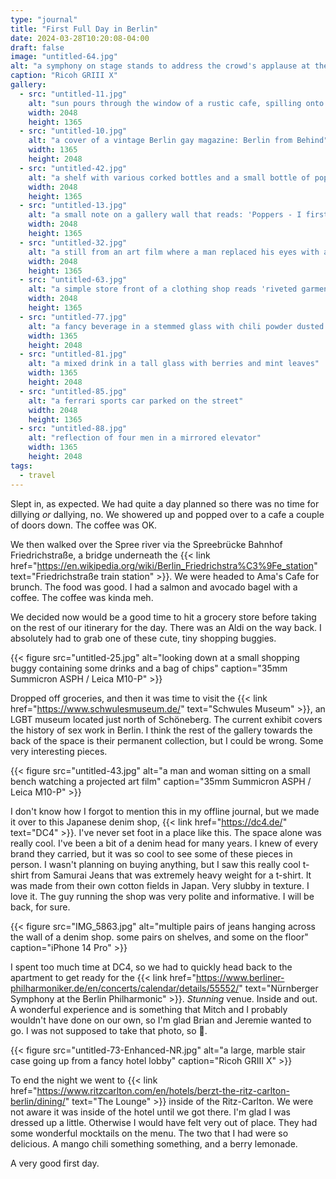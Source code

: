 ```yaml
---
type: "journal"
title: "First Full Day in Berlin"
date: 2024-03-28T10:20:08-04:00
draft: false
image: "untitled-64.jpg"
alt: "a symphony on stage stands to address the crowd's applause at the end of their show"
caption: "Ricoh GRIII X"
gallery:
  - src: "untitled-11.jpg"
    alt: "sun pours through the window of a rustic cafe, spilling onto flowers on the window sill and cutlery on a table"
    width: 2048
    height: 1365
  - src: "untitled-10.jpg"
    alt: "a cover of a vintage Berlin gay magazine: Berlin from Behind"
    width: 1365
    height: 2048
  - src: "untitled-42.jpg"
    alt: "a shelf with various corked bottles and a small bottle of poppers that reads 'dumb bitch juice'"
    width: 2048
    height: 1365
  - src: "untitled-13.jpg"
    alt: "a small note on a gallery wall that reads: 'Poppers - I first got into poppers at work and now they are my drug of choice. I had this French client who always showed up to my flat immaculately dressed on a Monday afternoon. He liked to listen to Edith Piaf, huff poppers and get fisted. I'd be there, elbow-deep in his hairy ass, thinking 'what is my life?!' I've since introduced them to a lot of straight clients. You have to be careful though. I once passed the bottle to a client, looked over and he was drinking them!'"
    width: 2048
    height: 1365
  - src: "untitled-32.jpg"
    alt: "a still from an art film where a man replaced his eyes with anuses. he is in a threesome with two other men"
    width: 2048
    height: 1365
  - src: "untitled-63.jpg"
    alt: "a simple store front of a clothing shop reads 'riveted garments - DC4 - genuine quality'"
    width: 2048
    height: 1365
  - src: "untitled-77.jpg"
    alt: "a fancy beverage in a stemmed glass with chili powder dusted on the right side"
    width: 1365
    height: 2048
  - src: "untitled-81.jpg"
    alt: "a mixed drink in a tall glass with berries and mint leaves"
    width: 1365
    height: 2048
  - src: "untitled-85.jpg"
    alt: "a ferrari sports car parked on the street"
    width: 2048
    height: 1365
  - src: "untitled-88.jpg"
    alt: "reflection of four men in a mirrored elevator"
    width: 1365
    height: 2048
tags:
  - travel
---
```


Slept in, as expected. We had quite a day planned so there was no time for dillying _or_ dallying, no. We showered up and popped over to a cafe a couple of doors down. The coffee was OK.

We then walked over the Spree river via the Spreebrücke Bahnhof Friedrichstraße, a bridge underneath the {{< link href="https://en.wikipedia.org/wiki/Berlin_Friedrichstra%C3%9Fe_station" text="Friedrichstraße train station" >}}. We were headed to Ama's Cafe for brunch. The food was good. I had a salmon and avocado bagel with a coffee. The coffee was kinda meh.

We decided now would be a good time to hit a grocery store before taking on the rest of our itinerary for the day. There was an Aldi on the way back. I absolutely had to grab one of these cute, tiny shopping buggies.

{{< figure src="untitled-25.jpg" alt="looking down at a small shopping buggy containing some drinks and a bag of chips" caption="35mm Summicron ASPH / Leica M10-P" >}}

Dropped off groceries, and then it was time to visit the {{< link href="https://www.schwulesmuseum.de/" text="Schwules Museum" >}}, an LGBT museum located just north of Schöneberg. The current exhibit covers the history of sex work in Berlin. I think the rest of the gallery towards the back of the space is their permanent collection, but I could be wrong. Some very interesting pieces.

{{< figure src="untitled-43.jpg" alt="a man and woman sitting on a small bench watching a projected art film" caption="35mm Summicron ASPH / Leica M10-P" >}}

I don't know how I forgot to mention this in my offline journal, but we made it over to this Japanese denim shop, {{< link href="https://dc4.de/" text="DC4" >}}. I've never set foot in a place like this. The space alone was really cool. I've been a bit of a denim head for many years. I knew of every brand they carried, but it was so cool to see some of these pieces in person. I wasn't planning on buying anything, but I saw this really cool t-shirt from Samurai Jeans that was extremely heavy weight for a t-shirt. It was made from their own cotton fields in Japan. Very slubby in texture. I love it. The guy running the shop was very polite and informative. I will be back, for sure.

{{< figure src="IMG_5863.jpg" alt="multiple pairs of jeans hanging across the wall of a denim shop. some pairs on shelves, and some on the floor" caption="iPhone 14 Pro" >}}

I spent too much time at DC4, so we had to quickly head back to the apartment to get ready for the {{< link href="https://www.berliner-philharmoniker.de/en/concerts/calendar/details/55552/" text="Nürnberger Symphony at the Berlin Philharmonic" >}}. _Stunning_ venue. Inside and out. A wonderful experience and is something that Mitch and I probably wouldn't have done on our own, so I'm glad Brian and Jeremie wanted to go. I was not supposed to take that photo, so 🤫.

{{< figure src="untitled-73-Enhanced-NR.jpg" alt="a large, marble stair case going up from a fancy hotel lobby" caption="Ricoh GRIII X" >}}

To end the night we went to {{< link href="https://www.ritzcarlton.com/en/hotels/berzt-the-ritz-carlton-berlin/dining/" text="The Lounge" >}} inside of the Ritz-Carlton. We were not aware it was inside of the hotel until we got there. I'm glad I was dressed up a little. Otherwise I would have felt very out of place. They had some wonderful mocktails on the menu. The two that I had were so delicious. A mango chili something something, and a berry lemonade.

A very good first day.
